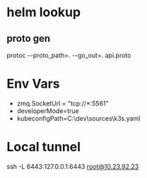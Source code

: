 # helm lookup

## proto gen
protoc --proto_path=. --go_out=.  api.proto

# Env Vars
- zmq.SocketUrl = "tcp://*:5561"
- developerMode=true
- kubeconfigPath=C:\dev\sources\k3s.yaml

# Local tunnel
ssh -L 6443:127.0.0.1:6443 root@10.23.92.23
 